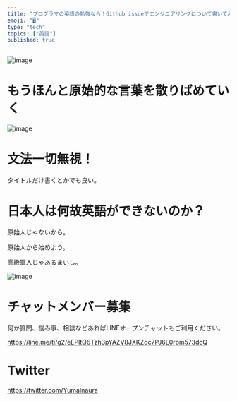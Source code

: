 ```yaml
---
title: "プログラマの英語の勉強なら！Github issueでエンジニアリングについて書いてみては？ @yumainaura"
emoji: "🖥"
type: "tech"
topics: ["英語"]
published: true
---
```


![image](https://user-images.githubusercontent.com/13635059/50536371-0c8c4f80-0b97-11e9-8ee0-59b464e601f3.png)

# もうほんと原始的な言葉を散りばめていく

![image](https://user-images.githubusercontent.com/13635059/50536382-229a1000-0b97-11e9-8d02-673750d04a8d.png)


# 文法一切無視！

タイトルだけ書くとかでも良い。

# 日本人は何故英語ができないのか？

原始人じゃないから。

原始人から始めよう。

高級軍人じゃあるまいし。

![image](https://user-images.githubusercontent.com/13635059/50536391-4198a200-0b97-11e9-8772-b0f8d68d6fb8.png)








<!-- Update From Qiita API -->

# チャットメンバー募集


何か質問、悩み事、相談などあればLINEオープンチャットもご利用ください。

https://line.me/ti/g2/eEPltQ6Tzh3pYAZV8JXKZqc7PJ6L0rpm573dcQ





# Twitter


https://twitter.com/YumaInaura


<!-- Update From Qiita API -->


